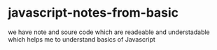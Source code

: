 # javascript-notes-from-basic
we have note and soure code which are readeable and understadable which helps me to understand basics of Javascript
